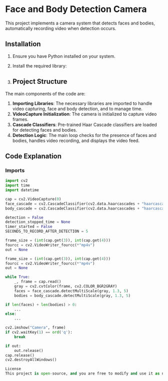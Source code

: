# Face and Body Detection Camera

This project implements a camera system that detects faces and bodies, automatically recording video when detection occurs.

## Installation

1. Ensure you have Python installed on your system.
2. Install the required library:

3. ## Project Structure

The main components of the code are:

1. **Importing Libraries**: The necessary libraries are imported to handle video capturing, face and body detection, and to manage time.
2. **VideoCapture Initialization**: The camera is initialized to capture video frames.
3. **Cascade Classifiers**: Pre-trained Haar Cascade classifiers are loaded for detecting faces and bodies.
4. **Detection Logic**: The main loop checks for the presence of faces and bodies, handles video recording, and displays the video feed.

## Code Explanation

### Imports

```python
import cv2
import time
import datetime

cap = cv2.VideoCapture(0)
face_cascade = cv2.CascadeClassifier(cv2.data.haarcascades + "haarcascade_frontalface_default.xml")
body_cascade = cv2.CascadeClassifier(cv2.data.haarcascades + "haarcascade_fullbody.xml")

detection = False
detection_stopped_time = None
timer_started = False
SECONDS_TO_RECORD_AFTER_DETECTION = 5

frame_size = (int(cap.get(3)), int(cap.get(4)))
fourcc = cv2.VideoWriter_fourcc(*"mp4v")
out = None

frame_size = (int(cap.get(3)), int(cap.get(4)))
fourcc = cv2.VideoWriter_fourcc(*"mp4v")
out = None

while True:
    _, frame = cap.read()
    gray = cv2.cvtColor(frame, cv2.COLOR_BGR2GRAY)
    faces = face_cascade.detectMultiScale(gray, 1.3, 5)
    bodies = body_cascade.detectMultiScale(gray, 1.3, 5)

if len(faces) + len(bodies) > 0:
    ...
else:
    ...

cv2.imshow("Camera", frame)
if cv2.waitKey(1) == ord('q'):
    break

if out:
    out.release()
cap.release()
cv2.destroyAllWindows()

License
This project is open-source, and you are free to modify and use it as needed.
